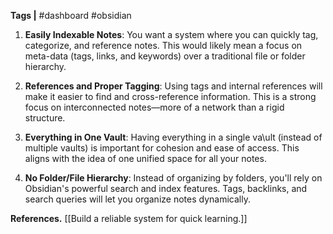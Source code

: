  **Tags |**   #dashboard #obsidian

1. **Easily Indexable Notes**: You want a system where you can quickly tag, categorize, and reference notes. This would likely mean a focus on meta-data (tags, links, and keywords) over a traditional file or folder hierarchy.

2. **References and Proper Tagging**: Using tags and internal references will make it easier to find and cross-reference information. This is a strong focus on interconnected notes—more of a network than a rigid structure.

3. **Everything in One Vault**: Having everything in a single va\ult (instead of multiple vaults) is important for cohesion and ease of access. This aligns with the idea of one unified space for all your notes.

4. **No Folder/File Hierarchy**: Instead of organizing by folders, you'll rely on Obsidian's powerful search and index features. Tags, backlinks, and search queries will let you organize notes dynamically.

**References.**
[[Build a reliable system for quick learning.]]

